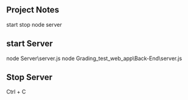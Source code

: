 
## Project Notes

start stop node server 

## start Server 
node Server\server.js
node Grading_test_web_app\Back-End\server.js

## Stop Server
Ctrl + C


